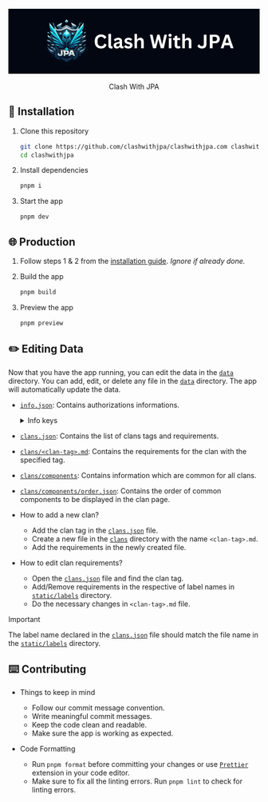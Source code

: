 <div align="center">

![JPA](./assets/jpa.png)

Clash With JPA

</div>

## 🚀 Installation

1. Clone this repository
    ```sh
    git clone https://github.com/clashwithjpa/clashwithjpa.com clashwithjpa
    cd clashwithjpa
    ```

2. Install dependencies
    ```sh
    pnpm i
    ```

3. Start the app
    ```sh
    pnpm dev
    ```

## 🌐 Production

1. Follow steps 1 & 2 from the [installation guide](#-installation). _Ignore if already done._

2. Build the app
    ```sh
    pnpm build
    ```

3. Preview the app
    ```sh
    pnpm preview
    ```

## ✏️ Editing Data

Now that you have the app running, you can edit the data in the [`data`](./data/) directory. You can add, edit, or delete any file in the [`data`](./data/) directory. The app will automatically update the data.
- [`info.json`](./data/info.json): Contains authorizations informations.
    <details>

    <summary>Info keys</summary>

    - `guildID` (`integer`): The Guild ID of the Discord server where the user must be present.
        - This is used to verify the user's presence in the Discord server.
        - If the user is not present in the server, the user doesn't get access to the panel.
    - `adminRoleID` (`integer`): The Role ID of the Admin role in the Discord server.
        - This role will have access to the admin panel.

    </details>
- [`clans.json`](./data/clans.json): Contains the list of clans tags and requirements.
- [`clans/<clan-tag>.md`](./data/clans/): Contains the requirements for the clan with the specified tag.
- [`clans/components`](./data/clans/components/): Contains information which are common for all clans.
- [`clans/components/order.json`](./data/clans/components/order.json): Contains the order of common components to be displayed in the clan page.

- How to add a new clan?
    - Add the clan tag in the [`clans.json`](./data/clans.json) file.
    - Create a new file in the [`clans`](./data/clans/) directory with the name `<clan-tag>.md`.
    - Add the requirements in the newly created file.

- How to edit clan requirements?
    - Open the [`clans.json`](./data/clans.json) file and find the clan tag.
    - Add/Remove requirements in the respective of label names in [`static/labels`](./static/labels/) directory.
    - Do the necessary changes in `<clan-tag>.md` file.
> [!IMPORTANT]
> The label name declared in the [`clans.json`](./data/clans.json) file should match the file name in the [`static/labels`](./static/labels/) directory.

## ⌨️ Contributing

- Things to keep in mind
    - Follow our commit message convention.
    - Write meaningful commit messages.
    - Keep the code clean and readable.
    - Make sure the app is working as expected.

- Code Formatting
    - Run `pnpm format` before committing your changes or use [`Prettier`](https://prettier.io/) extension in your code editor.
    - Make sure to fix all the linting errors. Run `pnpm lint` to check for linting errors.
